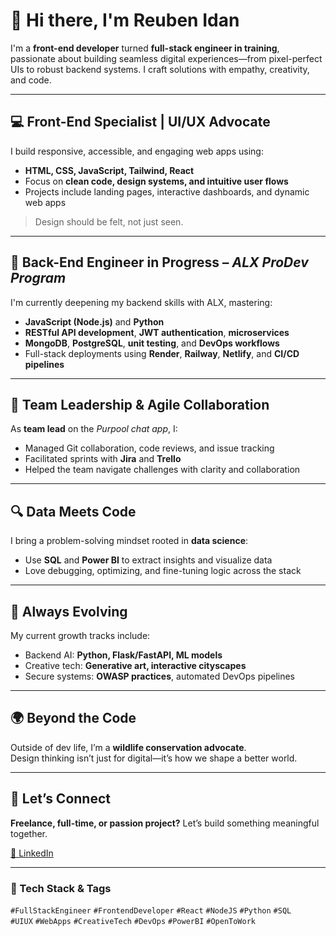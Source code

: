 # 👋 Hi there, I'm Reuben Idan

I'm a **front-end developer** turned **full-stack engineer in training**, passionate about building seamless digital experiences—from pixel-perfect UIs to robust backend systems. I craft solutions with empathy, creativity, and code.

---

## 💻 Front-End Specialist | UI/UX Advocate

I build responsive, accessible, and engaging web apps using:

- **HTML, CSS, JavaScript, Tailwind, React**
- Focus on **clean code, design systems, and intuitive user flows**
- Projects include landing pages, interactive dashboards, and dynamic web apps

> Design should be felt, not just seen.

---

## 🧠 Back-End Engineer in Progress – *ALX ProDev Program*

I'm currently deepening my backend skills with ALX, mastering:

- **JavaScript (Node.js)** and **Python**
- **RESTful API development**, **JWT authentication**, **microservices**
- **MongoDB**, **PostgreSQL**, **unit testing**, and **DevOps workflows**
- Full-stack deployments using **Render**, **Railway**, **Netlify**, and **CI/CD pipelines**

---

## 🚀 Team Leadership & Agile Collaboration

As **team lead** on the _Purpool chat app_, I:

- Managed Git collaboration, code reviews, and issue tracking
- Facilitated sprints with **Jira** and **Trello**
- Helped the team navigate challenges with clarity and collaboration

---

## 🔍 Data Meets Code

I bring a problem-solving mindset rooted in **data science**:

- Use **SQL** and **Power BI** to extract insights and visualize data
- Love debugging, optimizing, and fine-tuning logic across the stack

---

## 🌱 Always Evolving

My current growth tracks include:

- Backend AI: **Python, Flask/FastAPI, ML models**
- Creative tech: **Generative art, interactive cityscapes**
- Secure systems: **OWASP practices**, automated DevOps pipelines

---

## 🌍 Beyond the Code

Outside of dev life, I’m a **wildlife conservation advocate**.  
Design thinking isn’t just for digital—it’s how we shape a better world.

---

## 🤝 Let’s Connect

**Freelance, full-time, or passion project?** Let’s build something meaningful together.

[🔗 LinkedIn](https://www.linkedin.com/in/reuben-idan/) 

---

### 🔖 Tech Stack & Tags

`#FullStackEngineer` `#FrontendDeveloper` `#React` `#NodeJS` `#Python` `#SQL`  
`#UIUX` `#WebApps` `#CreativeTech` `#DevOps` `#PowerBI` `#OpenToWork`

